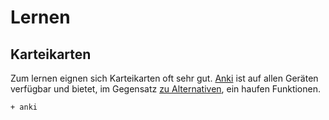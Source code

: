 # Lernen

## Karteikarten

Zum lernen eignen sich Karteikarten oft sehr gut. [Anki](https://wiki.archlinux.org/index.php/Anki) ist auf allen Geräten verfügbar und bietet, im Gegensatz [zu Alternativen](https://wiki.archlinux.org/index.php/list_of_applications#Flashcards), ein haufen Funktionen.

    + anki